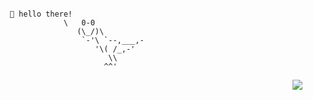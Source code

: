  
```

     👋 hello there! 
                 \   0-0         
                    (\_/)\        
                     `-'\ `--,___,-      
                        '\( /_,-'                                          
                           \\     
                          ^^'
```


<img align="right" src="https://gpvc.arturio.dev/yukseltron"/>




<!--
**yukseltron/yukseltron** is a ✨ _special_ ✨ repository because its `README.md` (this file) appears on your GitHub profile.

Here are some ideas to get you started:

- 🔭 I’m currently working on ...
- 🌱 I’m currently learning ...
- 👯 I’m looking to collaborate on ...
- 🤔 I’m looking for help with ...
- 💬 Ask me about ...
- 📫 How to reach me: ...
- 😄 Pronouns: ...
- ⚡ Fun fact: ...
-->
